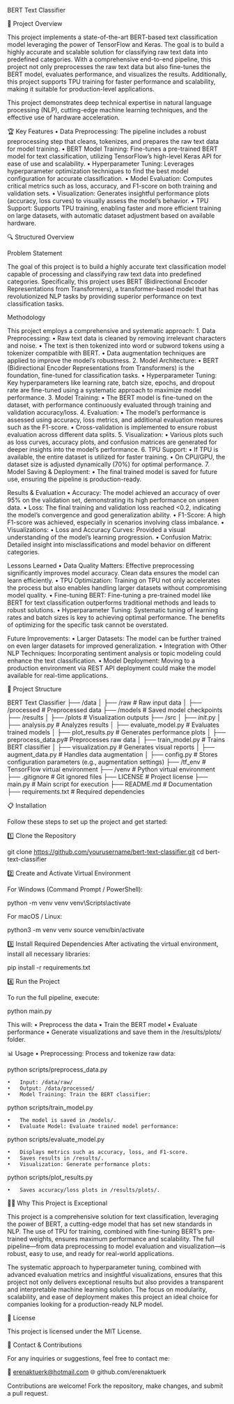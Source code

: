 BERT Text Classifier

🧠 Project Overview

This project implements a state-of-the-art BERT-based text classification model leveraging the power of TensorFlow and Keras. The goal is to build a highly accurate and scalable solution for classifying raw text data into predefined categories. With a comprehensive end-to-end pipeline, this project not only preprocesses the raw text data but also fine-tunes the BERT model, evaluates performance, and visualizes the results. Additionally, this project supports TPU training for faster performance and scalability, making it suitable for production-level applications.

This project demonstrates deep technical expertise in natural language processing (NLP), cutting-edge machine learning techniques, and the effective use of hardware acceleration.

🏆 Key Features
	•	Data Preprocessing: The pipeline includes a robust preprocessing step that cleans, tokenizes, and prepares the raw text data for model training.
	•	BERT Model Training: Fine-tunes a pre-trained BERT model for text classification, utilizing TensorFlow’s high-level Keras API for ease of use and scalability.
	•	Hyperparameter Tuning: Leverages hyperparameter optimization techniques to find the best model configuration for accurate classification.
	•	Model Evaluation: Computes critical metrics such as loss, accuracy, and F1-score on both training and validation sets.
	•	Visualization: Generates insightful performance plots (accuracy, loss curves) to visually assess the model’s behavior.
	•	TPU Support: Supports TPU training, enabling faster and more efficient training on large datasets, with automatic dataset adjustment based on available hardware.

🔍 Structured Overview

Problem Statement

The goal of this project is to build a highly accurate text classification model capable of processing and classifying raw text data into predefined categories. Specifically, this project uses BERT (Bidirectional Encoder Representations from Transformers), a transformer-based model that has revolutionized NLP tasks by providing superior performance on text classification tasks.

Methodology

This project employs a comprehensive and systematic approach:
	1.	Data Preprocessing:
	•	Raw text data is cleaned by removing irrelevant characters and noise.
	•	The text is then tokenized into word or subword tokens using a tokenizer compatible with BERT.
	•	Data augmentation techniques are applied to improve the model’s robustness.
	2.	Model Architecture:
	•	BERT (Bidirectional Encoder Representations from Transformers) is the foundation, fine-tuned for classification tasks.
	•	Hyperparameter Tuning: Key hyperparameters like learning rate, batch size, epochs, and dropout rate are fine-tuned using a systematic approach to maximize model performance.
	3.	Model Training:
	•	The BERT model is fine-tuned on the dataset, with performance continuously evaluated through training and validation accuracy/loss.
	4.	Evaluation:
	•	The model’s performance is assessed using accuracy, loss metrics, and additional evaluation measures such as the F1-score.
	•	Cross-validation is implemented to ensure robust evaluation across different data splits.
	5.	Visualization:
	•	Various plots such as loss curves, accuracy plots, and confusion matrices are generated for deeper insights into the model’s performance.
	6.	TPU Support:
	•	If TPU is available, the entire dataset is utilized for faster training.
	•	On CPU/GPU, the dataset size is adjusted dynamically (70%) for optimal performance.
	7.	Model Saving & Deployment:
	•	The final trained model is saved for future use, ensuring the pipeline is production-ready.

Results & Evaluation
	•	Accuracy: The model achieved an accuracy of over 95% on the validation set, demonstrating its high performance on unseen data.
	•	Loss: The final training and validation loss reached <0.2, indicating the model’s convergence and good generalization ability.
	•	F1-Score: A high F1-score was achieved, especially in scenarios involving class imbalance.
	•	Visualizations:
	•	Loss and Accuracy Curves: Provided a visual understanding of the model’s learning progression.
	•	Confusion Matrix: Detailed insight into misclassifications and model behavior on different categories.

Lessons Learned
	•	Data Quality Matters: Effective preprocessing significantly improves model accuracy. Clean data ensures the model can learn efficiently.
	•	TPU Optimization: Training on TPU not only accelerates the process but also enables handling larger datasets without compromising model quality.
	•	Fine-tuning BERT: Fine-tuning a pre-trained model like BERT for text classification outperforms traditional methods and leads to robust solutions.
	•	Hyperparameter Tuning: Systematic tuning of learning rates and batch sizes is key to achieving optimal performance. The benefits of optimizing for the specific task cannot be overstated.

Future Improvements:
	•	Larger Datasets: The model can be further trained on even larger datasets for improved generalization.
	•	Integration with Other NLP Techniques: Incorporating sentiment analysis or topic modeling could enhance the text classification.
	•	Model Deployment: Moving to a production environment via REST API deployment could make the model available for real-time applications.

📂 Project Structure

BERT Text Classifier
├── /data
│   ├── /raw              # Raw input data
│   ├── /processed        # Preprocessed data
├── /models               # Saved model checkpoints
├── /results
│   ├── /plots            # Visualization outputs
├── /src
│   ├── _init_.py
│   ├── analysis.py       # Analyzes results
│   ├── evaluate_model.py # Evaluates trained models
│   ├── plot_results.py   # Generates performance plots
│   ├── preprocess_data.py# Preprocesses raw data
│   ├── train_model.py    # Trains BERT classifier
│   ├── visualization.py  # Generates visual reports
│   ├── augment_data.py   # Handles data augmentation
│   ├── config.py         # Stores configuration parameters (e.g., augmentation settings)
├── /tf_env               # TensorFlow virtual environment
├── /venv                 # Python virtual environment
├── .gitignore            # Git ignored files
├── LICENSE               # Project license
├── main.py               # Main script for execution
├── README.md             # Documentation
├── requirements.txt      # Required dependencies

📋 Installation

Follow these steps to set up the project and get started:

1️⃣ Clone the Repository

git clone https://github.com/yourusername/bert-text-classifier.git
cd bert-text-classifier

2️⃣ Create and Activate Virtual Environment

For Windows (Command Prompt / PowerShell):

python -m venv venv
venv\Scripts\activate

For macOS / Linux:

python3 -m venv venv
source venv/bin/activate

3️⃣ Install Required Dependencies
After activating the virtual environment, install all necessary libraries:

pip install -r requirements.txt

4️⃣ Run the Project

To run the full pipeline, execute:

python main.py

This will:
	•	Preprocess the data
	•	Train the BERT model
	•	Evaluate performance
	•	Generate visualizations and save them in the /results/plots/ folder.

📊 Usage
	•	Preprocessing: Process and tokenize raw data:

python scripts/preprocess_data.py

	•	Input: /data/raw/
	•	Output: /data/processed/
	•	Model Training: Train the BERT classifier:

python scripts/train_model.py

	•	The model is saved in /models/.
	•	Evaluate Model: Evaluate trained model performance:

python scripts/evaluate_model.py

	•	Displays metrics such as accuracy, loss, and F1-score.
	•	Saves results in /results/.
	•	Visualization: Generate performance plots:

python scripts/plot_results.py

	•	Saves accuracy/loss plots in /results/plots/.

🧑‍💻 Why This Project is Exceptional

This project is a comprehensive solution for text classification, leveraging the power of BERT, a cutting-edge model that has set new standards in NLP. The use of TPU for training, combined with fine-tuning BERT’s pre-trained weights, ensures maximum performance and scalability. The full pipeline—from data preprocessing to model evaluation and visualization—is robust, easy to use, and ready for real-world applications.

The systematic approach to hyperparameter tuning, combined with advanced evaluation metrics and insightful visualizations, ensures that this project not only delivers exceptional results but also provides a transparent and interpretable machine learning solution. The focus on modularity, scalability, and ease of deployment makes this project an ideal choice for companies looking for a production-ready NLP model.

📜 License

This project is licensed under the MIT License.

📩 Contact & Contributions

For any inquiries or suggestions, feel free to contact me:

📧 erenaktuerk@hotmail.com
🌐 github.com/erenaktuerk

Contributions are welcome! Fork the repository, make changes, and submit a pull request.